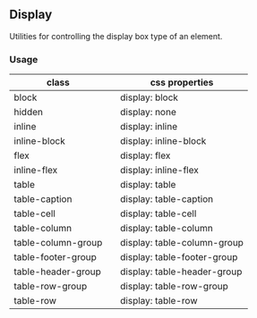 ## Display

Utilities for controlling the display box type of an element.

### Usage

| class |  | css properties |
|---|---|---|
| block |  | display: block |
| hidden |  | display: none |
| inline |  | display: inline |
| inline-block |  | display: inline-block |
| flex |  | display: flex |
| inline-flex |  | display: inline-flex |
| table |  | display: table |
| table-caption |  | display: table-caption |
| table-cell |  | display: table-cell |
| table-column |  | display: table-column |
| table-column-group |  | display: table-column-group |
| table-footer-group |  | display: table-footer-group |
| table-header-group |  | display: table-header-group |
| table-row-group |  | display: table-row-group |
| table-row |  | display: table-row |


